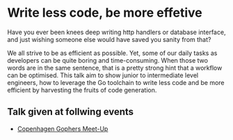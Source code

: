 # Write less code, be more effetive

Have you ever been knees deep writing http handlers or database interface, and
just wishing someone else would have saved you sanity from that?

We all strive to be as efficient as possible. Yet, some of our daily tasks as
developers can be quite boring and time-consuming. When those two words are in
the same sentence, that is a pretty strong hint that a workflow can be
optimised. This talk aim to show junior to intermediate level engineers, how to
leverage the Go toolchain to write less code and be more efficient by harvesting
the fruits of code generation.

## Talk given at follwing events

- [Copenhagen Gophers Meet-Up](https://www.meetup.com/go-cph/events/291355586/)
